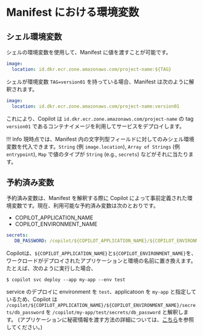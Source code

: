 # Manifest における環境変数

## シェル環境変数
シェルの環境変数を使用して、Manifest に値を渡すことが可能です。

``` yaml
image:
  location: id.dkr.ecr.zone.amazonaws.com/project-name:${TAG}
```

シェルが環境変数 `TAG=version01` を持っている場合、Manifest は次のように解釈されます。

```yaml
image:
  location: id.dkr.ecr.zone.amazonaws.com/project-name:version01
```

これにより、Copilot は `id.dkr.ecr.zone.amazonaws.com/project-name` の tag `version01` であるコンテナイメージを利用してサービスをデプロイします。

!!! Info
    現時点では、Manifest 内の文字列型フィールドに対してのみシェル環境変数を代入できます。`String` (例 `image.location`), `Array of Strings` (例 `entrypoint`), `Map` で値のタイプが `String` (e.g., `secrets`) などがそれに当たります。

## 予約済み変数
予約済み変数は、Manifest を解釈する際に Copilot によって事前定義された環境変数です。現在、利用可能な予約済み変数は次のとおりです。

- COPILOT_APPLICATION_NAME
- COPILOT_ENVIRONMENT_NAME

```yaml
secrets:
   DB_PASSWORD: /copilot/${COPILOT_APPLICATION_NAME}/${COPILOT_ENVIRONMENT_NAME}/secrets/db_password
```

Copilotは、`${COPILOT_APPLICATION_NAME}`と`${COPILOT_ENVIRONMENT_NAME}`を、ワークロードがデプロイされたアプリケーションと環境の名前に置き換えます。
たとえば、次のように実行した場合、

```
$ copilot svc deploy --app my-app --env test
```

service のデプロイに environment を `test`、applicatoon を `my-app` と指定しているため、Copilot は `/copilot/${COPILOT_APPLICATION_NAME}/${COPILOT_ENVIRONMENT_NAME}/secrets/db_password` を `/copilot/my-app/test/secrets/db_password` と解釈します。
(アプリケーションに秘密情報を渡す方法の詳細については、[こちら]((../developing/secrets.ja.md))を参照してください。)
